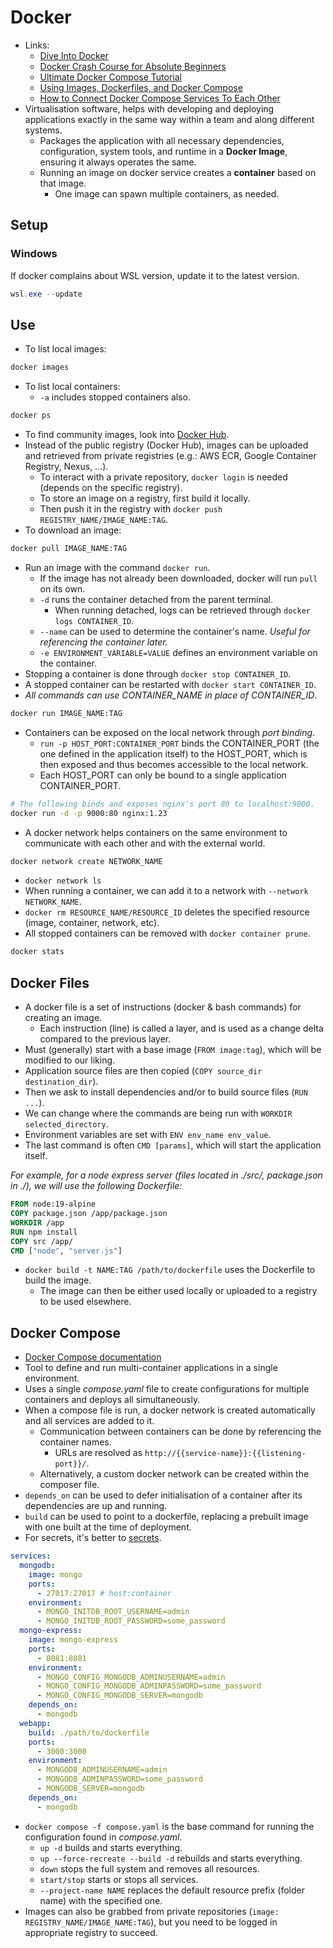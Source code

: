 # Docker

- Links:
  - [Dive Into Docker](https://diveintodocker.com/ref-dfp)
  - [Docker Crash Course for Absolute Beginners](https://www.youtube.com/watch?v=pg19Z8LL06w)
  - [Ultimate Docker Compose Tutorial](https://www.youtube.com/watch?v=SXwC9fSwct8)
  - [Using Images, Dockerfiles, and Docker Compose](https://containers.dev/guide/dockerfile)
  - [How to Connect Docker Compose Services To Each Other](https://erik-ekberg.medium.com/docker-compose-connecting-services-by-hostname-or-alias-b4f1a53d8d95)
- Virtualisation software, helps with developing and deploying applications exactly in the same way within a team and along different systems.
  - Packages the application with all necessary dependencies, configuration, system tools, and runtime in a **Docker Image**, ensuring it always operates the same.
  - Running an image on docker service creates a **container** based on that image.
    - One image can spawn multiple containers, as needed.

## Setup

### Windows

If docker complains about WSL version, update it to the latest version.

```powershell
wsl.exe --update
```

## Use

- To list local images:

```bash
docker images
```

- To list local containers:
  - `-a` includes stopped containers also.

```bash
docker ps
```

- To find community images, look into [Docker Hub](https://hub.docker.com/).
- Instead of the public registry (Docker Hub), images can be uploaded and retrieved from private registries (e.g.: AWS ECR, Google Container Registry, Nexus, ...).
  - To interact with a private repository, `docker login` is needed (depends on the specific registry).
  - To store an image on a registry, first build it locally.
  - Then push it in the registry with `docker push REGISTRY_NAME/IMAGE_NAME:TAG`.
- To download an image:

```bash
docker pull IMAGE_NAME:TAG
```

- Run an image with the command `docker run`.
  - If the image has not already been downloaded, docker will run `pull` on its own.
  - `-d` runs the container detached from the parent terminal.
    - When running detached, logs can be retrieved through `docker logs CONTAINER_ID`.
  - `--name` can be used to determine the container's name. *Useful for referencing the container later.*
  - `-e ENVIRONMENT_VARIABLE=VALUE` defines an environment variable on the container.
- Stopping a container is done through `docker stop CONTAINER_ID`.
- A stopped container can be restarted with `docker start CONTAINER_ID`.
- *All commands can use CONTAINER_NAME in place of CONTAINER_ID*.

```bash
docker run IMAGE_NAME:TAG
```

- Containers can be exposed on the local network through *port binding*.
  - `run -p HOST_PORT:CONTAINER_PORT` binds the CONTAINER_PORT (the one defined in the application itself) to the HOST_PORT, which is then exposed and thus becomes accessible to the local network.
  - Each HOST_PORT can only be bound to a single application CONTAINER_PORT.

```bash
# The following binds and exposes nginx's port 80 to localhost:9000.
docker run -d -p 9000:80 nginx:1.23
```

- A docker network helps containers on the same environment to communicate with each other and with the external world.

```bash
docker network create NETWORK_NAME
```

- `docker network ls`
- When running a container, we can add it to a network with `--network NETWORK_NAME`.
- `docker rm RESOURCE_NAME/RESOURCE_ID` deletes the specified resource (image, container, network, etc).
- All stopped containers can be removed with `docker container prune`.

```bash
docker stats
```

## Docker Files

- A docker file is a set of instructions (docker & bash commands) for creating an image.
  - Each instruction (line) is called a layer, and is used as a change delta compared to the previous layer.
- Must (generally) start with a base image (`FROM image:tag`), which will be modified to our liking.
- Application source files are then copied (`COPY source_dir destination_dir`).
- Then we ask to install dependencies and/or to build source files (`RUN ...`).
- We can change where the commands are being run with `WORKDIR selected_directory`.
- Environment variables are set with `ENV env_name env_value`.
- The last command is often `CMD [params]`, which will start the application itself.

*For example, for a node express server (files located in ./src/, package.json in ./), we will use the following Dockerfile:*

```Dockerfile
FROM node:19-alpine
COPY package.json /app/package.json
WORKDIR /app
RUN npm install
COPY src /app/
CMD ["node", "server.js"]
```

- `docker build -t NAME:TAG /path/to/dockerfile` uses the Dockerfile to build the image.
  - The image can then be either used locally or uploaded to a registry to be used elsewhere.

## Docker Compose

- [Docker Compose documentation](https://docs.docker.com/compose/)
- Tool to define and run multi-container applications in a single environment.
- Uses a single *compose.yaml* file to create configurations for multiple containers and deploys all simultaneously.
- When a compose file is run, a docker network is created automatically and all services are added to it.
  - Communication between containers can be done by referencing the container names.
    - URLs are resolved as `http://{{service-name}}:{{listening-port}}/`.
  - Alternatively, a custom docker network can be created within the composer file.
- `depends_on` can be used to defer initialisation of a container after its dependencies are up and running.
- `build` can be used to point to a dockerfile, replacing a prebuilt image with one built at the time of deployment.
- For secrets, it's better to [secrets](https://docs.docker.com/compose/use-secrets/).

```yaml
services:
  mongodb:
    image: mongo
    ports:
      - 27017:27017 # host:container
    environment:
      - MONGO_INITDB_ROOT_USERNAME=admin
      - MONGO_INITDB_ROOT_PASSWORD=some_password
  mongo-express:
    image: mongo-express
    ports:
      - 8081:8081
    environment:
      - MONGO_CONFIG_MONGODB_ADMINUSERNAME=admin
      - MONGO_CONFIG_MONGODB_ADMINPASSWORD=some_password
      - MONGO_CONFIG_MONGODB_SERVER=mongodb
    depends_on:
      - mongodb
  webapp:
    build: ./path/to/dockerfile
    ports:
      - 3000:3000
    environment:
      - MONGODB_ADMINUSERNAME=admin
      - MONGODB_ADMINPASSWORD=some_password
      - MONGODB_SERVER=mongodb
    depends_on:
      - mongodb
```

- `docker compose -f compose.yaml` is the base command for running the configuration found in *compose.yaml*.
  - `up -d` builds and starts everything.
  - `up --force-recreate --build -d` rebuilds and starts everything.
  - `down` stops the full system and removes all resources.
  - `start/stop` starts or stops all services.
  - `--project-name NAME` replaces the default resource prefix (folder name) with the specified one.
- Images can also be grabbed from private repositories (`image: REGISTRY_NAME/IMAGE_NAME:TAG`), but you need to be logged in appropriate registry to succeed.
